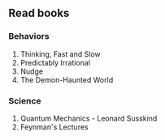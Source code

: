 ## Read books

### Behaviors

1. Thinking, Fast and Slow
1. Predictably Irrational
1. Nudge
1. The Demon-Haunted World

### Science

1. Quantum Mechanics - Leonard Susskind
1. Feynman's Lectures

